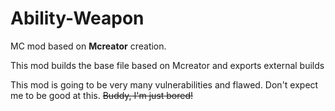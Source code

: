 # Ability-Weapon
MC mod based on **Mcreator** creation.

This mod builds the base file based on Mcreator and exports external builds

This mod is going to be very many vulnerabilities and flawed.
Don't expect me to be good at this. ~~Buddy, I'm just bored!~~


